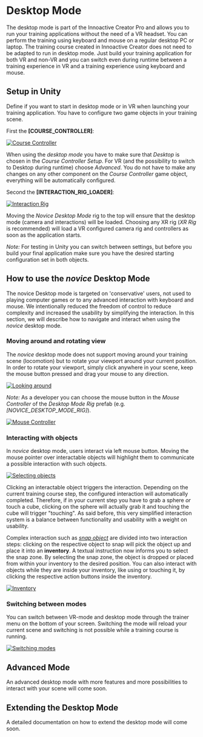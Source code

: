 # Desktop Mode

The desktop mode is part of the Innoactive Creator Pro and allows you to run your training applications without the need of a VR headset. You can perform the training using keyboard and mouse on a regular desktop PC or laptop. The training course created in Innoactive Creator does not need to be adapted to run in desktop mode. Just build your training application for both VR and non-VR and you can switch even during runtime between a training experience in VR and a training experience using keyboard and mouse.

## Setup in Unity

Define if you want to start in desktop mode or in VR when launching your training application. You have to configure two game objects in your training scene.

First the **[COURSE_CONTROLLER]**:

[![Course Controller](../images/pro/03-course-controller.png "Course controller settings.")](../images/pro/03-course-controller.png)

When using the _desktop mode_ you have to make sure that _Desktop_ is chosen in the _Course Controller Setup_. For VR (and the possibility to switch to Desktop during runtime) choose _Advanced_. You do not have to make any changes on any other component on the _Course Controller_ game object, everything will be automatically configured.

Second the **[INTERACTION_RIG_LOADER]**:

[![Interaction Rig](../images/pro/03-rig-loader.png "Interaction rig settings.")](../images/pro/03-rig-loader.png)

Moving the _Novice Desktop Mode_ rig to the top will ensure that the desktop mode (camera and interactions) will be loaded. Choosing any XR rig (_XR Rig_ is recommended) will load a VR configured camera rig and controllers as soon as the application starts.

_Note:_ For testing in Unity you can switch between settings, but before you build your final application make sure you have the desired starting configuration set in both objects.

## How to use the _novice_ Desktop Mode

The novice Desktop mode is targeted on 'conservative' users, not used to playing computer games or to any advanced interaction with keyboard and mouse. We intentionally reduced the freedom of control to reduce complexity and increased the usability by simplifying the interaction. In this section, we will describe how to navigate and interact when using the _novice_ desktop mode.

### Moving around and rotating view

The _novice_ desktop mode does not support moving around your training scene (locomotion) but to rotate your viewport around your current position.
In order to rotate your viewport, simply click anywhere in your scene, keep the mouse button pressed and drag your mouse to any direction. 

[![Looking around](../images/pro/03-mouse-viewport-control.gif "Looking around in the scene.")](../images/pro/03-mouse-viewport-control.gif)

_Note:_ As a developer you can choose the mouse button in the _Mouse Controller_ of the _Desktop Mode Rig_ prefab (e.g. _[NOVICE_DESKTOP_MODE_RIG]_).

[![Mouse Controller](../images/pro/03-mouse-controller.png "Mouse controller settings.")](../images/pro/03-mouse-controller.png)

### Interacting with objects

In _novice_ desktop mode, users interact via left mouse button. Moving the mouse pointer over interactable objects will highlight them to communicate a possible interaction with such objects.

[![Selecting objects](../images/pro/03-mouse-over-highlighting.gif "Selecting objects.")](../images/pro/03-mouse-over-highlighting.gif)

Clicking an interactable object triggers the interaction. Depending on the current training course step, the configured interaction will automatically completed. Therefore, if in your current step you have to grab a sphere _or_ touch a cube, clicking on the sphere will actually grab it and touching the cube will trigger "touching". As said before, this very simplified interaction system is a balance between functionality and usability with a weight on usability.

Complex interaction such as [_snap object_](../innoactive-creator/default-conditions.md#snap-object) are divided into two interaction steps: clicking on the respective object to snap will pick the object up and place it into an **inventory**. A textual instruction now informs you to select the snap zone. By selecting the snap zone, the object is dropped or placed from within your inventory to the desired position. You can also interact with objects while they are inside your inventory, like using or touching it, by clicking the respective action buttons inside the inventory. 

[![Inventory](../images/pro/03_inventory.png "Inventory and additional hints.")](../images/pro/03_inventory.png)

### Switching between modes

You can switch between VR-mode and desktop mode through the trainer menu on the bottom of your screen. Switching the mode will reload your current scene and switching is not possible while a training course is running.

[![Switching modes](../images/pro/03-trainer-menu.png "Switching between VR and Desktop Mode.")](../images/pro/03-trainer-menu.png)

## Advanced Mode

An advanced desktop mode with more features and more possibilities to interact with your scene will come soon.

## Extending the Desktop Mode

A detailed documentation on how to extend the desktop mode will come soon.
